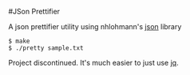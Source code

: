#JSon Prettifier

A json prettifier utility using nhlohmann's [json](https://github.com/nlohmann/json) library

```
$ make
$ ./pretty sample.txt
```

Project discontinued. It's much easier to just use [jq](https://github.com/stedolan/jq).
